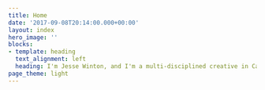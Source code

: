 ```yaml
---
title: Home
date: '2017-09-08T20:14:00.000+00:00'
layout: index
hero_image: ''
blocks:
- template: heading
  text_alignment: left
  heading: I'm Jesse Winton, and I'm a multi-disciplined creative in California
page_theme: light
---
```

